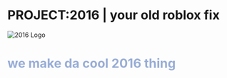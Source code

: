 # PROJECT:2016 | your old roblox fix
![2016 Logo](https://github.com/specowos/lua-projects/raw/main/small%20projects/project:2016/2016.png)

# <span style="color:#98add6">we make da cool 2016 thing<span> <br /> <br />
